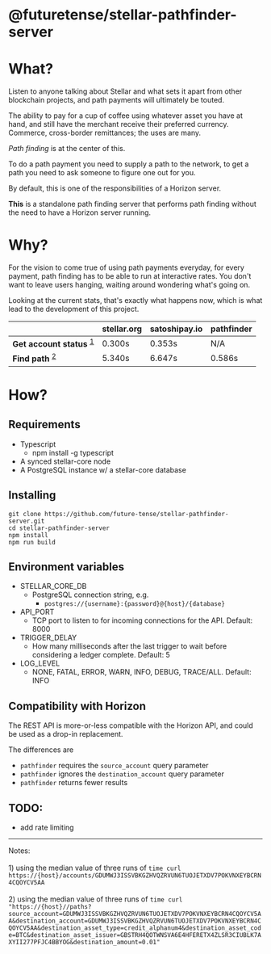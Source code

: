 # @futuretense/stellar-pathfinder-server

# What?

Listen to anyone talking about Stellar and what sets it apart from other blockchain projects,
and path payments will ultimately be touted.

The ability to pay for a cup of coffee using whatever asset you have at hand, and still have the merchant receive their preferred currency. 
Commerce, cross-border remittances; the uses are many.

*Path finding* is at the center of this.

To do a path payment you need to supply a path to the network, to get a path you need to ask someone to figure one out for you.

By default, this is one of the responsibilities of a Horizon server.

**This** is a standalone path finding server that performs path finding without the need to have a Horizon server running.

# Why?

For the vision to come true of using path payments everyday, for every payment, path finding has to be able to run at interactive rates.
You don't want to leave users hanging, waiting around wondering what's going on.

Looking at the current stats, that's exactly what happens now, which is what lead to the development of this project.

|       | stellar.org |  satoshipay.io | pathfinder |
|-------|-------------|----------------|------------|
|**Get account status** <sup>[1](#note1)</sup>  |  0.300s     |     0.353s     |     N/A    |
|**Find path** <sup>[2](#note2)</sup>  |  5.340s     |     6.647s     |    0.586s  |


# How?

## Requirements

* Typescript
    * npm install -g typescript
* A synced stellar-core node
* A PostgreSQL instance w/ a stellar-core database

## Installing

```
git clone https://github.com/future-tense/stellar-pathfinder-server.git
cd stellar-pathfinder-server
npm install
npm run build
```

## Environment variables

* STELLAR_CORE_DB
    - PostgreSQL connection string, e.g.
        * `postgres://{username}:{password}@{host}/{database}`
* API_PORT
    - TCP port to listen to for incoming connections for the API. Default: 8000
* TRIGGER_DELAY
    - How many milliseconds after the last trigger to wait before considering a ledger complete. Default: 5
* LOG_LEVEL
    - NONE, FATAL, ERROR, WARN, INFO, DEBUG, TRACE/ALL. Default: INFO

## Compatibility with Horizon

The REST API is more-or-less compatible with the Horizon API, and could be used as a drop-in replacement.

The differences are

* `pathfinder` requires the `source_account` query parameter
* `pathfinder` ignores the `destination_account` query parameter
* `pathfinder` returns fewer results

## TODO:

* add rate limiting

---

Notes:<br>
<br><a name="note1"> 1) using the median value of three runs of `time curl https://{host}/accounts/GDUMWJ3ISSVBKGZHVQZRVUN6TUOJETXDV7POKVNXEYBCRN4CQOYCV5AA`</a><br>
<br><a name="note2"> 2) using the median value of three runs of `time curl "https://{host}//paths?source_account=GDUMWJ3ISSVBKGZHVQZRVUN6TUOJETXDV7POKVNXEYBCRN4CQOYCV5AA&destination_account=GDUMWJ3ISSVBKGZHVQZRVUN6TUOJETXDV7POKVNXEYBCRN4CQOYCV5AA&destination_asset_type=credit_alphanum4&destination_asset_code=BTC&destination_asset_issuer=GBSTRH4QOTWNSVA6E4HFERETX4ZLSR3CIUBLK7AXYII277PFJC4BBYOG&destination_amount=0.01"`</a><br>
